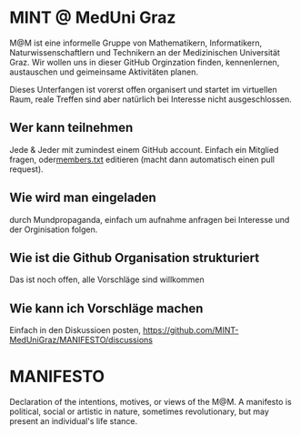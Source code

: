 # MINT @ MedUni Graz

M@M ist eine informelle Gruppe von Mathematikern, Informatikern, Naturwissenschaftlern und Technikern an der Medizinischen Universität Graz. Wir wollen uns in dieser GitHub Orginzation finden, kennenlernen, austauschen und geimeinsame Aktivitäten planen. 

Dieses Unterfangen ist vorerst offen organisert und startet im virtuellen Raum, reale Treffen sind aber natürlich bei Interesse nicht ausgeschlossen. 

## Wer kann teilnehmen
Jede & Jeder mit zumindest einem GitHub account. Einfach ein Mitglied fragen, oder[members.txt](https://github.com/MINT-MedUniGraz/MANIFESTO/blob/main/members.txt) editieren (macht dann automatisch einen pull request).  

## Wie wird man eingeladen
durch Mundpropaganda, einfach um aufnahme anfragen bei Interesse und der Orginisation folgen. 

## Wie ist die Github Organisation strukturiert

Das ist noch offen, alle Vorschläge sind willkommen

## Wie kann ich Vorschläge machen

Einfach in den Diskussioen posten, https://github.com/MINT-MedUniGraz/MANIFESTO/discussions

# MANIFESTO

Declaration of the intentions, motives, or views of the M@M. A manifesto is political, social or artistic in nature, sometimes revolutionary, but may present an individual's life stance. 
